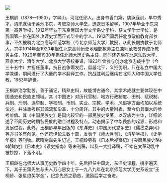 ![](https://s2.loli.net/2022/08/31/derYbW2cME8mSjO.png)

王桐龄（1878—1953），字峄山，河北任邱人。出身书香门第，幼承庭训，早中秀才。清末就读于莲池书院，考取京师大学堂，选送日本留学，1907年毕业于东京第一高等学校，1912年毕业于东京帝国大学文学系史学科，获文学学士学位，是我国第一位在国外攻读史学而正式毕业的学人。1912回国后任北京政府教育部参事，不久被聘为北京高等师范学校（今北京师范大学）教授，从此长期执教于北师大，其中1914年至1920年担任北京高师历史地理部教务主任兼师范教员养成所教务主任，1929年至1930年担任北师大历史系主任。同时还先后在北京法政大学、燕京大学、清华大学、北京大学等校兼课。1923年曾参与创办北京志成中学（今三十五中）并担任董事。抗日战争爆发后，留居北平，义拒伪职，只在私立中国大学兼课，期间进行了大量的学术翻译工作。抗战胜利后继续在北师大和中国大学任教，1953年辞世。

王桐龄治学勤苦，善于诵记，精熟史料，故能博古通今。其学术成就主要体现在中国通史和民族史领域。其《中国史》对历代官制、地方行政制度、田制、赋税制、兵制、刑制、选举制、学校制、币制、实业、宗教、学术、风俗等方面均加以系统论述，并注重考察其源流和沿革，十分周详。其中的大量附表，至今仍具很大的参考价值。其《中国民族史》是国内较早的一部民族史专著，以汉族为主体，详细论述了不同历史时期各民族的融合过程及特点，动态揭示了中华民族的起源、形成和发展过程。此外，王桐龄早年出版的《东洋史》《中国历代党争史》《儒墨之异同》等亦书多有创见。他还撰译论文数十篇，发表于《师大月刊》、《清华学报》、《史学年报》等刊物。据隋树森先生记述，王桐龄另有《日本后视察记》《突厥民族史略》《朝鲜史》《日本史》《读史指南》等未刊稿，以及一大批译稿，不幸在文革动乱中被抄掠，下落不明。

王桐龄在北师大从事历史教学四十年，先后担任中国史、东洋史课程，桃李遍天下。其子王霈先生与夫人万心惠女士于一九八九年在北京师范大学历史系设立“王桐龄、张星烺奖学金”，纪念先贤之勤苦，激励后学之奋进。